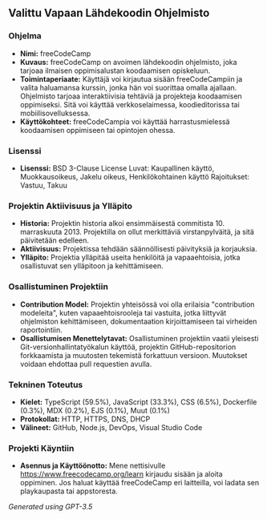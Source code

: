 ## Valittu Vapaan Lähdekoodin Ohjelmisto

### Ohjelma
- **Nimi:** freeCodeCamp 
- **Kuvaus:**  freeCodeCamp on avoimen lähdekoodin ohjelmisto, joka tarjoaa ilmaisen oppimisalustan koodaamisen opiskeluun. 
- **Toimintaperiaate:** Käyttäjä voi kirjautua sisään freeCodeCampiin ja valita haluamansa kurssin, jonka hän voi suorittaa omalla ajallaan. Ohjelmisto tarjoaa interaktiivisia tehtäviä ja projekteja koodaamisen oppimiseksi. Sitä voi käyttää verkkoselaimessa, koodieditorissa tai mobiilisovelluksessa. 
- **Käyttökohteet:** freeCodeCampia voi käyttää harrastusmielessä koodaamisen oppimiseen tai opintojen ohessa.

### Lisenssi
- **Lisenssi:** BSD 3-Clause License Luvat: Kaupallinen käyttö, Muokkausoikeus, Jakelu oikeus, Henkilökohtainen käyttö Rajoitukset: Vastuu, Takuu

### Projektin Aktiivisuus ja Ylläpito
- **Historia:** Projektin historia alkoi ensimmäisestä commitista 10. marraskuuta 2013. Projektilla on ollut merkittäviä virstanpylväitä, ja sitä päivitetään edelleen. 
- **Aktiivisuus:** Projektissa tehdään säännöllisesti päivityksiä ja korjauksia. 
- **Ylläpito:** Projektia ylläpitää useita henkilöitä ja vapaaehtoisia, jotka osallistuvat sen ylläpitoon ja kehittämiseen.

### Osallistuminen Projektiin
- **Contribution Model:** Projektin yhteisössä voi olla erilaisia "contribution modeleita", kuten vapaaehtoisrooleja tai vastuita, jotka liittyvät ohjelmiston kehittämiseen, dokumentaation kirjoittamiseen tai virheiden raportointiin. 
- **Osallistumisen Menettelytavat:** Osallistuminen projektiin vaatii yleisesti Git-versionhallintatyökalun käyttöä, projektin GitHub-repositorion forkkaamista ja muutosten tekemistä forkattuun versioon. Muutokset voidaan ehdottaa pull requestien avulla.

### Tekninen Toteutus
- **Kielet:** TypeScript (59.5%), JavaScript (33.3%), CSS (6.5%), Dockerfile (0.3%), MDX (0.2%), EJS (0.1%), Muut (0.1%) 
- **Protokollat:** HTTP, HTTPS, DNS, DHCP
- **Välineet:** GitHub, Node.js, DevOps, Visual Studio Code

### Projekti Käyntiin
- **Asennus ja Käyttöönotto:** Mene nettisivulle https://www.freecodecamp.org/learn kirjaudu sisään ja aloita oppiminen. Jos haluat käyttää freeCodeCamp eri laitteilla, voi ladata sen playkaupasta tai appstoresta. 


*Generated using GPT-3.5*
